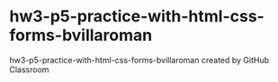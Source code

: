 # hw3-p5-practice-with-html-css-forms-bvillaroman
hw3-p5-practice-with-html-css-forms-bvillaroman created by GitHub Classroom
